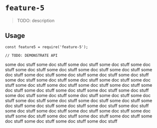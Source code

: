 # `feature-5`

> TODO: description

## Usage


```
const feature5 = require('feature-5');

// TODO: DEMONSTRATE API
```
some doc stuff
some doc stuff
some doc stuff
some doc stuff
some doc stuff
some doc stuff
some doc stuff
some doc stuff
some doc stuff
some doc stuff
some doc stuff
some doc stuff
some doc stuff
some doc stuff
some doc stuff
some doc stuff
some doc stuff
some doc stuff
some doc stuff
some doc stuff
some doc stuff
some doc stuff
some doc stuff
some doc stuff
some doc stuff
some doc stuff
some doc stuff
some doc stuff
some doc stuff
some doc stuff
some doc stuff
some doc stuff
some doc stuff
some doc stuff
some doc stuff
some doc stuff
some doc stuff
some doc stuff
some doc stuff
some doc stuff
some doc stuff
some doc stuff
some doc stuff
some doc stuff
some doc stuff
some doc stuff
some doc stuff
some doc stuff
some doc stuff
some doc stuff
some doc stuff
some doc stuff
some doc stuff
some doc stuff
some doc stuff
